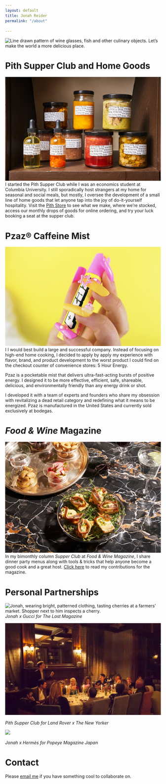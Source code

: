 ```yaml
---
layout: default
title: Jonah Reider
permalink: "/about"

---
```

![Line drawn pattern of wine glasses, fish and other culinary objects.]({{site.baseurl}}/images/9827b5de-d73f-41e3-959d-e674c1effbe5.jpeg) Let’s make the world a more delicious place.

# Pith Supper Club and Home Goods

![](/images/43dd4362-f67a-45d7-ac5e-f859569c7298.jpeg)
I started the Pith Supper Club while I was an economics student at Columbia University. I still sporadically host strangers at my home for seasonal and social meals, but mostly, I oversee the development of a small line of home goods that let anyone tap into the joy of do-it-yourself hospitality. Visit the [Pith Store](www.pith.store) to see what we make, where we’re stocked, access our monthly drops of goods for online ordering, and try your luck booking a seat at the supper club.

# Pzaz® Caffeine Mist

![](/images/18e0207b-a0af-4091-a6d0-e4d0379fb843.jpeg)I  I would best build a large and successful company. Instead of focusing on high-end home cooking, I decided to apply by apply my experience with flavor, brand, and product development to the worst product I could find on the checkout counter of convenience stores: 5 Hour Energy.

Pzaz is a pocketable mist that delivers ultra-fast-acting bursts of positive energy. I designed it to be more effective, efficient, safe, shareable, delicious, and environmentally friendly than any energy drink or shot.

I developed it with a team of experts and founders who share my obsession with revitalizing a dead retail category  and redefining what it means to be energized. Pzaz is manufactured in the United States and currently sold exclusively at bodegas.

# _Food & Wine_ Magazine

![](/images/edaaa0f5-68df-48fa-a794-4cf5e72d797a.jpeg)In my bimonthly column _Supper Club_ at _Food & Wine Magazine_, I share dinner party menus along with tools & tricks that help anyone become a good cook and a great host. [Click here](https://www.foodandwine.com/author/jonah-reider) to read my contributions for the magazine.

# Personal Partnerships

![Jonah, wearing bright, patterned clothing, tasting cherries at a farmers' market. Shopper next to him inspects a cherry.]({{site.baseurl}}/images/fort_green_market.jpg) _Jonah x Gucci for The Last Magazine_

![](/images/3952179a-e934-4517-82a7-6bca944002b8.jpeg)

_Pith Supper Club for Land Rover x The New Yorker_

![](/images/13890cd3-4be1-4312-97e7-605038a4386d.jpeg)

_Jonah x Hermès for Popeye Magazine Japan_

# Contact

Please [email me](Mailto:jonah@jonahreider.com) if you have something cool to collaborate on.